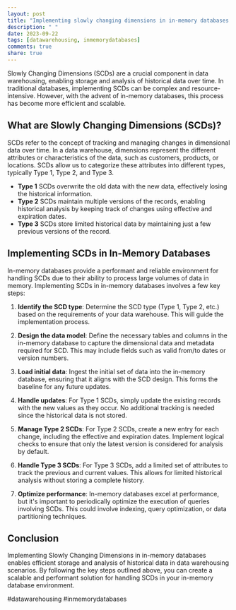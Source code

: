 ```yaml
---
layout: post
title: "Implementing slowly changing dimensions in in-memory databases."
description: " "
date: 2023-09-22
tags: [datawarehousing, inmemorydatabases]
comments: true
share: true
---
```


Slowly Changing Dimensions (SCDs) are a crucial component in data warehousing, enabling storage and analysis of historical data over time. In traditional databases, implementing SCDs can be complex and resource-intensive. However, with the advent of in-memory databases, this process has become more efficient and scalable.

## What are Slowly Changing Dimensions (SCDs)?

SCDs refer to the concept of tracking and managing changes in dimensional data over time. In a data warehouse, dimensions represent the different attributes or characteristics of the data, such as customers, products, or locations. SCDs allow us to categorize these attributes into different types, typically Type 1, Type 2, and Type 3.

- **Type 1** SCDs overwrite the old data with the new data, effectively losing the historical information.
- **Type 2** SCDs maintain multiple versions of the records, enabling historical analysis by keeping track of changes using effective and expiration dates.
- **Type 3** SCDs store limited historical data by maintaining just a few previous versions of the record.

## Implementing SCDs in In-Memory Databases

In-memory databases provide a performant and reliable environment for handling SCDs due to their ability to process large volumes of data in memory. Implementing SCDs in in-memory databases involves a few key steps:

1. **Identify the SCD type**: Determine the SCD type (Type 1, Type 2, etc.) based on the requirements of your data warehouse. This will guide the implementation process.

2. **Design the data model**: Define the necessary tables and columns in the in-memory database to capture the dimensional data and metadata required for SCD. This may include fields such as valid from/to dates or version numbers.

3. **Load initial data**: Ingest the initial set of data into the in-memory database, ensuring that it aligns with the SCD design. This forms the baseline for any future updates.

4. **Handle updates**: For Type 1 SCDs, simply update the existing records with the new values as they occur. No additional tracking is needed since the historical data is not stored.

5. **Manage Type 2 SCDs**: For Type 2 SCDs, create a new entry for each change, including the effective and expiration dates. Implement logical checks to ensure that only the latest version is considered for analysis by default.

6. **Handle Type 3 SCDs**: For Type 3 SCDs, add a limited set of attributes to track the previous and current values. This allows for limited historical analysis without storing a complete history.

7. **Optimize performance**: In-memory databases excel at performance, but it's important to periodically optimize the execution of queries involving SCDs. This could involve indexing, query optimization, or data partitioning techniques.

## Conclusion

Implementing Slowly Changing Dimensions in in-memory databases enables efficient storage and analysis of historical data in data warehousing scenarios. By following the key steps outlined above, you can create a scalable and performant solution for handling SCDs in your in-memory database environment.

#datawarehousing #inmemorydatabases
